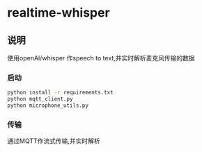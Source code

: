# realtime-whisper

## 说明

使用openAI/whisper 作speech to text,并实时解析麦克风传输的数据

### 启动

```bash
python install -r requirements.txt
python mqtt_client.py
python microphone_utils.py
```

### 传输

通过MQTT作流式传输,并实时解析